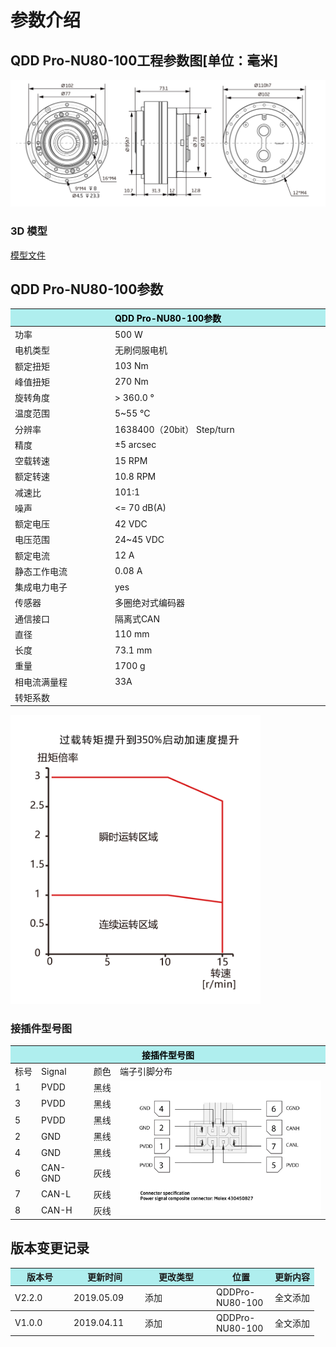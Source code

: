 # 参数介绍 
## QDD Pro-NU80-100工程参数图[单位：毫米]
![QDD Pro-NU80-100]( ../img/Qddpro_NU80_v2_2三视图.png ) 
### 3D 模型
[模型文件]( ../img/QDD_Pro-NU80-x-110_v2_2.step.zip )




## QDD Pro-NU80-100参数

<table class="tableizer-table">
<thead><tr class="tableizer-firstrow"><th colspan="2" style="background: PaleTurquoise; color: black;width:800px">QDD Pro-NU80-100参数</th></tr></thead><tbody><tr><td>功率</td><td>500 W</td></tr><tr><td>电机类型</td><td>无刷伺服电机</td></tr><tr><td>额定扭矩</td><td>103 Nm</td></tr><tr><td>峰值扭矩</td><td>270 Nm</td></tr><tr><td>旋转角度</td><td>> 360.0 °</td></tr><tr><td>温度范围</td><td>5~55 °C</td></tr><tr><td>分辨率</td><td>1638400（20bit） Step/turn</td></tr><tr><td>精度</td><td>±5 arcsec</td></tr><tr><td>空载转速</td><td>15 RPM</td></tr><tr><td>额定转速</td><td>10.8 RPM</td></tr><tr><td>减速比</td><td>101:1</td></tr><tr><td>噪声</td><td><= 70 dB(A)</td></tr><tr><td>额定电压</td><td>42 VDC</td></tr><tr><td>电压范围</td><td>24~45 VDC</td></tr><tr><td>额定电流</td><td>12 A</td></tr><tr><td>静态工作电流</td><td>0.08 A</td></tr><tr><td>集成电力电子</td><td>yes</td></tr><tr><td>传感器</td><td>多圈绝对式编码器</td></tr><tr><td>通信接口</td><td>隔离式CAN</td><tr><td>直径</td><td>110 mm</td></tr><tr><td>长度</td><td>73.1 mm</td></tr><tr><td>重量</td><td>1700 g</td></tr><tr><td>相电流满量程</td><td>33A</td></tr><tr><td>转矩系数</td><td>   </td></tr></tbody></table>

<img src="../img/QDDPro-NU80-100曲线.png" style="width:400px">


### 接插件型号图
<table class="tableizer-table">
<thead><tr class="tableizer-firstrow"><th colspan="4" style="background: PaleTurquoise; color: black;width:800px">接插件型号图</th></tr></thead><tbody><tr><td>标号</td><td>Signal</td><td>颜色</td><td >端子引脚分布</td></tr><tr><td>1</td><td>PVDD</td><td>黑线</td><td rowspan="9"><img src="../img/配线2-2.png" style="width:450px"></td></tr><tr><td>3</td><td>PVDD</td><td>黑线</td></tr><tr><td>5</td><td>PVDD</td><td>黑线</td></tr><tr><td>2</td><td>GND</td><td>黑线</td></tr><tr><td>4</td><td>GND</td><td>黑线</td></tr><tr><td>6</td><td>CAN-GND</td><td>灰线</td></tr><tr><td>7</td><td>CAN-L</td><td>灰线</td></tr><tr><td>8</td><td>CAN-H</td><td>灰线</td></tr></tbody></table>



## 版本变更记录


<table style="width:600px"><thead><tr style="background:PaleTurquoise"><th style="width:80px">版本号</th><th style="width:100px">更新时间</th><th style="width:100px">更改类型</th><th style="width:80px">位置</th><th>更新内容</th></tr></thead><tbody><tr><td>V2.2.0</td><td>2019.05.09</td><td>添加</td><td>QDDPro-NU80-100</td><td>全文添加</th></tr></thead><tbody><tr><td>V1.0.0</td><td>2019.04.11</td><td>添加</td><td>QDDPro-NU80-100</td><td>全文添加</td></tbody></table>
